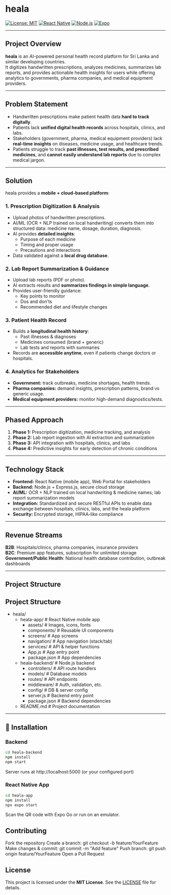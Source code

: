 # heala

[![License: MIT](https://img.shields.io/badge/License-MIT-1abc9c.svg?style=for-the-badge)](./LICENSE)
[![React Native](https://img.shields.io/badge/React_Native-0.71-3498db.svg?style=for-the-badge)](https://reactnative.dev/)
[![Node.js](https://img.shields.io/badge/Node.js-18-27ae60.svg?style=for-the-badge)](https://nodejs.org/)
[![Expo](https://img.shields.io/badge/Expo-Managed-e67e22.svg?style=for-the-badge)](https://expo.dev/)

---

## Project Overview

**heala** is an AI-powered personal health record platform for Sri Lanka and similar developing countries.  
It digitizes handwritten prescriptions, analyzes medicines, summarizes lab reports, and provides actionable health insights for users while offering analytics to governments, pharma companies, and medical equipment providers.

---

## Problem Statement

- Handwritten prescriptions make patient health data **hard to track digitally**.  
- Patients lack **unified digital health records** across hospitals, clinics, and labs.  
- Stakeholders (government, pharma, medical equipment providers) lack **real-time insights** on diseases, medicine usage, and healthcare trends.  
- Patients struggle to track **past illnesses, test results, and prescribed medicines**, and **cannot easily understand lab reports** due to complex medical jargon.

---

## Solution

heala provides a **mobile + cloud-based platform**:

### 1. Prescription Digitization & Analysis
- Upload photos of handwritten prescriptions.  
- AI/ML (OCR + NLP trained on local handwriting) converts them into structured data: medicine name, dosage, duration, diagnosis.  
- AI provides **detailed insights**:
  - Purpose of each medicine  
  - Timing and proper usage  
  - Precautions and interactions  
- Data validated against a **local drug database**.

### 2. Lab Report Summarization & Guidance
- Upload lab reports (PDF or photo).  
- AI extracts results and **summarizes findings in simple language**.  
- Provides user-friendly guidance:
  - Key points to monitor  
  - Dos and don’ts  
  - Recommended diet and lifestyle changes  

### 3. Patient Health Record
- Builds a **longitudinal health history**:
  - Past illnesses & diagnoses  
  - Medicines consumed (brand + generic)  
  - Lab tests and reports with summaries  
- Records are **accessible anytime**, even if patients change doctors or hospitals.

### 4. Analytics for Stakeholders
- **Government:** track outbreaks, medicine shortages, health trends.  
- **Pharma companies:** demand insights, prescription patterns, brand vs generic usage.  
- **Medical equipment providers:** monitor high-demand diagnostics/tests.

---

## Phased Approach

1. **Phase 1:** Prescription digitization, medicine tracking, and analysis  
2. **Phase 2:** Lab report ingestion with AI extraction and summarization  
3. **Phase 3:** API integration with hospitals, clinics, and labs  
4. **Phase 4:** Predictive insights for early detection of chronic conditions

---

## Technology Stack

- **Frontend:** React Native (mobile app), Web Portal for stakeholders  
- **Backend:** Node.js + Express.js, secure cloud storage  
- **AI/ML:** OCR + NLP trained on local handwriting & medicine names; lab report summarization models  
- **Integration:** Standardized and secure RESTful APIs to enable data exchange between hospitals, clinics, labs, and the heala platform
- **Security:** Encrypted storage, HIPAA-like compliance

---

## Revenue Streams

**B2B**: Hospitals/clinics, pharma companies, insurance providers  
**B2C**: Premium app features, subscription for unlimited storage  
**Government/Public Health**: National health database contribution, outbreak dashboards

---

## Project Structure

## Project Structure

- heala/
  - heala-app/                  # React Native mobile app
    - assets/                   # Images, icons, fonts
    - components/               # Reusable UI components
    - screens/                  # App screens
    - navigation/               # App navigation (stack/tab)
    - services/                 # API & helper functions
    - App.js                    # App entry point
    - package.json              # App dependencies
  - heala-backend/              # Node.js backend
    - controllers/              # API route handlers
    - models/                   # Database models
    - routes/                   # API endpoints
    - middleware/               # Auth, validation, etc.
    - config/                   # DB & server config
    - server.js                 # Backend entry point
    - package.json              # Backend dependencies
  - README.md                   # Project documentation


---

## 🚀 Installation

### Backend
```bash
cd heala-backend
npm install
npm start
```

Server runs at http://localhost:5000 (or your configured port)


### React Native App

```bash
cd heala-app
npm install
npx expo start
```

Scan the QR code with Expo Go or run on an emulator.


## Contributing

Fork the repository
Create a branch: git checkout -b feature/YourFeature
Make changes & commit: git commit -m "Add feature"
Push branch: git push origin feature/YourFeature
Open a Pull Request

## License

This project is licensed under the **MIT License**. See the [LICENSE](./LICENSE) file for details.

